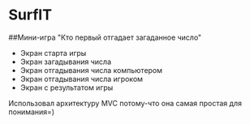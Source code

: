 # SurfIT

##Мини-игра "Кто первый отгадает загаданное число"

- Экран старта игры
- Экран загадывания числа
- Экран отгадывания числа компьютером
- Экран отгадывания числа игроком
- Экран с результатом игры

Использовал архитектуру MVC потому-что она самая простая для понимания=)
